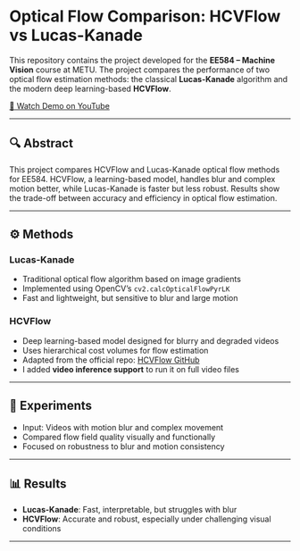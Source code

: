 # Optical Flow Comparison: HCVFlow vs Lucas-Kanade

This repository contains the project developed for the **EE584 – Machine Vision** course at METU. The project compares the performance of two optical flow estimation methods: the classical **Lucas-Kanade** algorithm and the modern deep learning-based **HCVFlow**.

[🎥 Watch Demo on YouTube](https://youtu.be/LhAHxa8gRbo)

---

## 🔍 Abstract

This project compares HCVFlow and Lucas-Kanade optical flow methods for EE584. HCVFlow, a learning-based model, handles blur and complex motion better, while Lucas-Kanade is faster but less robust. Results show the trade-off between accuracy and efficiency in optical flow estimation.

---

## ⚙️ Methods

### Lucas-Kanade
- Traditional optical flow algorithm based on image gradients
- Implemented using OpenCV’s `cv2.calcOpticalFlowPyrLK`
- Fast and lightweight, but sensitive to blur and large motion

### HCVFlow
- Deep learning-based model designed for blurry and degraded videos
- Uses hierarchical cost volumes for flow estimation
- Adapted from the official repo: [HCVFlow GitHub](https://github.com/gangweix/HCVFlow/tree/main)
- I added **video inference support** to run it on full video files

---

## 🧪 Experiments

- Input: Videos with motion blur and complex movement
- Compared flow field quality visually and functionally
- Focused on robustness to blur and motion consistency

---

## 📊 Results

- **Lucas-Kanade**: Fast, interpretable, but struggles with blur
- **HCVFlow**: Accurate and robust, especially under challenging visual conditions

---



